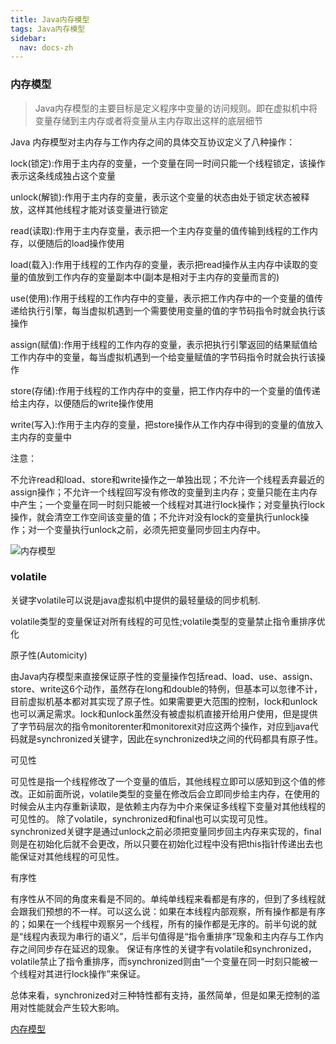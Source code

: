 ```yaml
---
title: Java内存模型
tags: Java内存模型
sidebar:
  nav: docs-zh
---
```


### 内存模型

> Java内存模型的主要目标是定义程序中变量的访问规则。即在虚拟机中将变量存储到主内存或者将变量从主内存取出这样的底层细节



Java 内存模型对主内存与工作内存之间的具体交互协议定义了八种操作：

lock(锁定):作用于主内存的变量，一个变量在同一时间只能一个线程锁定，该操作表示这条线成独占这个变量

unlock(解锁):作用于主内存的变量，表示这个变量的状态由处于锁定状态被释放，这样其他线程才能对该变量进行锁定

read(读取):作用于主内存变量，表示把一个主内存变量的值传输到线程的工作内存，以便随后的load操作使用

load(载入):作用于线程的工作内存的变量，表示把read操作从主内存中读取的变量的值放到工作内存的变量副本中(副本是相对于主内存的变量而言的)

use(使用):作用于线程的工作内存中的变量，表示把工作内存中的一个变量的值传递给执行引擎，每当虚拟机遇到一个需要使用变量的值的字节码指令时就会执行该操作

assign(赋值):作用于线程的工作内存的变量，表示把执行引擎返回的结果赋值给工作内存中的变量，每当虚拟机遇到一个给变量赋值的字节码指令时就会执行该操作

store(存储):作用于线程的工作内存中的变量，把工作内存中的一个变量的值传递给主内存，以便随后的write操作使用

write(写入):作用于主内存的变量，把store操作从工作内存中得到的变量的值放入主内存的变量中

注意：

不允许read和load、store和write操作之一单独出现；不允许一个线程丢弃最近的assign操作；不允许一个线程回写没有修改的变量到主内存；变量只能在主内存中产生；一个变量在同一时刻只能被一个线程对其进行lock操作；对变量执行lock操作，就会清空工作空间该变量的值；不允许对没有lock的变量执行unlock操作；对一个变量执行unlock之前，必须先把变量同步回主内存中。

![内存模型](https://jialiangbujiaj1a.github.io/java内存模型/内存模型.jpg)



### volatile

关键字volatile可以说是java虚拟机中提供的最轻量级的同步机制.

volatile类型的变量保证对所有线程的可见性;volatile类型的变量禁止指令重排序优化

原子性(Automicity)

由Java内存模型来直接保证原子性的变量操作包括read、load、use、assign、store、write这6个动作，虽然存在long和double的特例，但基本可以忽律不计，目前虚拟机基本都对其实现了原子性。如果需要更大范围的控制，lock和unlock也可以满足需求。lock和unlock虽然没有被虚拟机直接开给用户使用，但是提供了字节码层次的指令monitorenter和monitorexit对应这两个操作，对应到java代码就是synchronized关键字，因此在synchronized块之间的代码都具有原子性。

可见性

可见性是指一个线程修改了一个变量的值后，其他线程立即可以感知到这个值的修改。正如前面所说，volatile类型的变量在修改后会立即同步给主内存，在使用的时候会从主内存重新读取，是依赖主内存为中介来保证多线程下变量对其他线程的可见性的。
除了volatile，synchronized和final也可以实现可见性。synchronized关键字是通过unlock之前必须把变量同步回主内存来实现的，final则是在初始化后就不会更改，所以只要在初始化过程中没有把this指针传递出去也能保证对其他线程的可见性。

有序性

有序性从不同的角度来看是不同的。单纯单线程来看都是有序的，但到了多线程就会跟我们预想的不一样。可以这么说：如果在本线程内部观察，所有操作都是有序的；如果在一个线程中观察另一个线程，所有的操作都是无序的。前半句说的就是“线程内表现为串行的语义”，后半句值得是“指令重排序”现象和主内存与工作内存之间同步存在延迟的现象。
保证有序性的关键字有volatile和synchronized，volatile禁止了指令重排序，而synchronized则由“一个变量在同一时刻只能被一个线程对其进行lock操作”来保证。

总体来看，synchronized对三种特性都有支持，虽然简单，但是如果无控制的滥用对性能就会产生较大影响。

[内存模型](https://www.jianshu.com/p/15106e9c4bf3)
